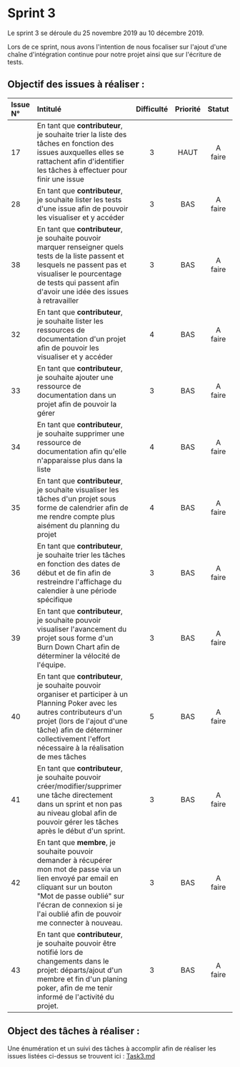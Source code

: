 # Sprint 3

Le sprint 3 se déroule du 25 novembre 2019 au 10 décembre 2019.

Lors de ce sprint, nous avons l'intention de nous focaliser sur l'ajout d'une chaîne d'intégration continue pour notre projet ainsi que sur l'écriture de tests.

## Objectif des issues à réaliser :

| Issue N°   | Intitulé                 | Difficulté | Priorité | Statut |
|:-----------|:-------------------------|:----------:|:--------:|:------:|
| 17 | En tant que **contributeur**, je souhaite trier la liste des tâches en fonction des issues auxquelles elles se rattachent afin d'identifier les tâches à effectuer pour finir une issue | 3 | HAUT | A faire |
| 28 | En tant que **contributeur**, je souhaite lister les tests d'une issue afin de pouvoir les visualiser et y accéder | 3 | BAS | A faire |
| 38 | En tant que **contributeur**, je souhaite pouvoir marquer renseigner quels tests de la liste passent et lesquels ne passent pas et visualiser le pourcentage de tests qui passent afin d'avoir une idée des issues à retravailler | 3 | BAS | A faire |
| 32 | En tant que **contributeur**, je souhaite lister les ressources de documentation d'un projet afin de pouvoir les visualiser et y accéder | 4 | BAS | A faire |
| 33 | En tant que **contributeur**, je souhaite ajouter une ressource de documentation dans un projet afin de pouvoir la gérer | 3 | BAS | A faire |
| 34 | En tant que **contributeur**, je souhaite supprimer une ressource de documentation afin qu'elle n'apparaisse plus dans la liste | 4 | BAS | A faire |
| 35 | En tant que **contributeur**, je souhaite visualiser les tâches d'un projet sous forme de calendrier afin de me rendre compte plus aisément du planning du projet | 4 | BAS | A faire |
| 36 | En tant que **contributeur**, je souhaite trier les tâches en fonction des dates de début et de fin afin de restreindre l'affichage du calendier à une période spécifique | 3 | BAS | A faire |
| 39 | En tant que **contributeur**, je souhaite pouvoir visualiser l'avancement du projet sous forme d'un Burn Down Chart afin de déterminer la vélocité de l'équipe. | 3 | BAS | A faire |
| 40 | En tant que **contributeur**, je souhaite pouvoir organiser et participer à un Planning Poker avec les autres contributeurs d'un projet (lors de l'ajout d'une tâche) afin de déterminer collectivement l'effort nécessaire à la réalisation de mes tâches | 5 | BAS | A faire |
| 41 | En tant que **contributeur**, je souhaite pouvoir créer/modifier/supprimer une tâche directement dans un sprint et non pas au niveau global afin de pouvoir gérer les tâches après le début d'un sprint. | 3 | BAS | A faire |
| 42 | En tant que **membre**, je souhaite pouvoir demander à récupérer mon mot de passe via un lien envoyé par email en cliquant sur un bouton "Mot de passe oublié" sur l'écran de connexion si je l'ai oublié afin de pouvoir me connecter à nouveau. | 3 | BAS | A faire |
| 43 | En tant que **contributeur**, je souhaite pouvoir être notifié lors de changements dans le projet: départs/ajout d'un membre et fin d'un planing poker, afin de me tenir informé de l'activité du projet. | 3 | BAS | A faire |

## Object des tâches à réaliser :

Une énumération et un suivi des tâches à accomplir afin de réaliser les issues listées ci-dessus se trouvent ici : 
[Task3.md](./Task3.md)

